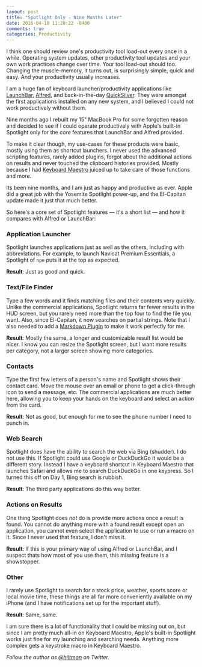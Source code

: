 ```yaml
---
layout: post
title: "Spotlight Only - Nine Months Later"
date: 2016-04-10 11:20:22 -0400
comments: true
categories: Productivity
---
```


<span class="light">I think one should review one's productivity tool load-out every once in a while. Operating system updates, other productivity tool updates and your own work practices change over time. Your tool load-out should too. Changing the muscle-memory, it turns out, is surprisingly simple, quick and easy. And your productivity usually increases.</span>

I am a huge fan of keyboard launcher/productivity applications like [LaunchBar](https://www.obdev.at/products/launchbar/index.html), [Alfred](https://www.alfredapp.com), and back-in-the-day [QuickSilver](https://qsapp.com). They were amongst the first applications installed on any new system, and I believed I could not work productively without them.

Nine months ago I rebuilt my 15" MacBook Pro for some forgotten reason and decided to see if I could operate productively with Apple's built-in Spotlight only for the *core* features that LaunchBar and Alfred provided.

<span class="light">To make it clear though, my use-cases for these products were basic, mostly using them as shortcut launchers. I never used the advanced scripting features, rarely added plugins, forgot about the additional actions on results and never touched the clipboard histories provided. Mostly because I had [Keyboard Maestro](http://www.keyboardmaestro.com/main/) juiced up to take care of those functions and more.</span>

Its been nine months, and I am just as happy and productive as ever. Apple did a great job with the Yosemite Spotlight power-up, and the El-Capitan update made it just that much better.

So here's a core set of Spotlight features — it's a short list — and how it compares with Alfred or LaunchBar:

### Application Launcher

Spotlight launches applications just as well as the others, including with abbreviations. For example, to launch Navicat Premium Essentials, a Spotlight of `npe` puts it at the top as expected.

<span class="light">**Result**: Just as good and quick.</span>
	
### Text/File Finder

Type a few words and it finds matching files and their contents very quickly. Unlike the commercial applications, Spotlight returns far fewer results in the HUD screen, but you rarely need more than the top four to find the file you want. Also, since El-Capitan, it now searches on partial strings. Note that I also needed to add a [Markdown Plugin](http://hiltmon.com/blog/2015/11/17/a-yosemite-markdown-spotlight-importer/) to make it work perfectly for me.

<span class="light">**Result**: Mostly the same, a longer and customizable result list would be nicer. I know you can resize the Spotlight screen, but I want more results per category, not a larger screen showing more categories.</span>
	
### Contacts

Type the first few letters of a person's name and Spotlight shows their contact card. Move the mouse over an email or phone to get a click-through icon to send a message, etc. The commercial applications are much better here, allowing you to keep your hands on the keyboard and select an action from the card.

<span class="light">**Result**: Not as good, but enough for me to see the phone number I need to punch in.</span>
	
### Web Search

Spotlight does have the ability to search the web via Bing (shudder). I do not use this. If Spotlight could use Google or DuckDuckGo it would be a different story. Instead I have a keyboard shortcut in Keyboard Maestro that launches Safari and allows me to search DuckDuckGo in one keypress. So I turned this off on Day 1, Bing search is rubbish.

<span class="light">**Result**: The third party applications do this way better.</span>
	
### Actions on Results

One thing Spotlight does *not* do is provide more actions once a result is found. You cannot do anything more with a found result except open an application, you cannot even select the application to use or run a macro on it. Since I never used that feature, I don't miss it.

<span class="light">**Result**: If this is your primary way of using Alfred or LaunchBar, and I suspect thats how most of you use them, this missing feature is a showstopper.</span>
	
### Other

I rarely use Spotlight to search for a stock price, weather, sports score or local movie time, these things are all far more conveniently available on my iPhone (and I have notifications set up for the important stuff).

<span class="light">**Result**: Same, same.</span>

I am sure there is a lot of functionality that I could be missing out on, but since I am pretty much all-in on Keyboard Maestro, Apple's built-in Spotlight works just fine for my launching and searching needs. Anything more complex gets a keystroke macro in Keyboard Maestro.

*Follow the author as [@hiltmon](http://twitter.com/hiltmon) on Twitter.*